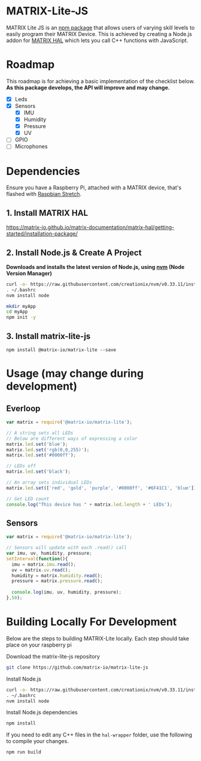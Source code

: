 # MATRIX-Lite-JS
MATRIX Lite JS is an [npm package](https://www.npmjs.com/package/@matrix-io/matrix-lite) that allows users of varying skill levels to easily program their MATRIX Device. This is achieved by creating a Node.js addon for [MATRIX HAL](https://matrix-io.github.io/matrix-documentation/matrix-hal/overview/) which lets you call C++ functions with JavaScript.

# Roadmap
This roadmap is for achieving a basic implementation of the checklist below. **As this package develops, the API will improve and may change.**
- [x] Leds
- [x] Sensors
  - [x] IMU
  - [x] Humidity
  - [x] Pressure
  - [x] UV
- [ ] GPIO
- [ ] Microphones

# Dependencies
Ensure you have a Raspberry Pi, attached with a MATRIX device, that's flashed with [Raspbian Stretch](https://www.raspberrypi.org/blog/raspbian-stretch/).

## 1. Install MATRIX HAL
https://matrix-io.github.io/matrix-documentation/matrix-hal/getting-started/installation-package/

## 2. Install Node.js & Create A Project
**Downloads and installs the latest version of Node.js, using [nvm](https://github.com/creationix/nvm) (Node Version Manager)**
```bash
curl -o- https://raw.githubusercontent.com/creationix/nvm/v0.33.11/install.sh | bash
. ~/.bashrc
nvm install node

mkdir myApp
cd myApp
npm init -y
```
## 3. Install matrix-lite-js
```
npm install @matrix-io/matrix-lite --save
```

# Usage (may change during development)
## Everloop
```js
var matrix = require('@matrix-io/matrix-lite');

// A string sets all LEDs
// Below are different ways of expressing a color
matrix.led.set('blue');
matrix.led.set('rgb(0,0,255)');
matrix.led.set('#0000ff');

// LEDs off
matrix.led.set('black');

// An array sets individual LEDs
matrix.led.set(['red', 'gold', 'purple', '#0000ff', '#6F41C1', 'blue']);

// Get LED count
console.log("This device has " + matrix.led.length + ' LEDs');
```

## Sensors
```js
var matrix = require('@matrix-io/matrix-lite');

// Sensors will update with each .read() call
var imu, uv, humidity, pressure;
setInterval(function(){
  imu = matrix.imu.read();
  uv = matrix.uv.read();
  humidity = matrix.humidity.read();
  pressure = matrix.pressure.read();
  
  console.log(imu, uv, humidity, pressure);
},50);
```
 
# Building Locally For Development
Below are the steps to building MATRIX-Lite locally. Each step should take place on your raspberry pi

Download the matrix-lite-js repository
```bash
git clone https://github.com/matrix-io/matrix-lite-js
```

Install Node.js
```bash
curl -o- https://raw.githubusercontent.com/creationix/nvm/v0.33.11/install.sh | bash
. ~/.bashrc
nvm install node
```

Install Node.js dependencies
```bash
npm install
```

If you need to edit any C++ files in the `hal-wrapper` folder, use the following to compile your changes.
```bash
npm run build
```
